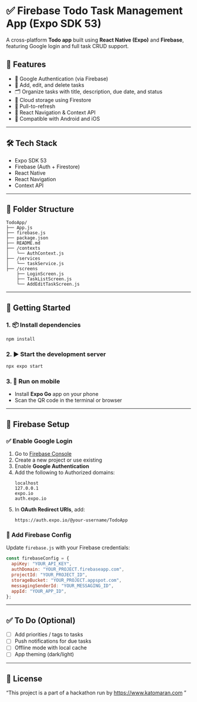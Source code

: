 # ✅ Firebase Todo Task Management App (Expo SDK 53)

A cross-platform **Todo app** built using **React Native (Expo)** and **Firebase**, featuring Google login and full task CRUD support.

## 🚀 Features

- 🔐 Google Authentication (via Firebase)
- 📝 Add, edit, and delete tasks
- 🗂 Organize tasks with title, description, due date, and status
- 💾 Cloud storage using Firestore
- 🔄 Pull-to-refresh
- 🧭 React Navigation & Context API
- 📱 Compatible with Android and iOS

---

## 🛠️ Tech Stack

- Expo SDK 53
- Firebase (Auth + Firestore)
- React Native
- React Navigation
- Context API

---

## 📂 Folder Structure

```
TodoApp/
├── App.js
├── firebase.js
├── package.json
├── README.md
├── /contexts
│   └── AuthContext.js
├── /services
│   └── taskService.js
├── /screens
    ├── LoginScreen.js
    ├── TaskListScreen.js
    └── AddEditTaskScreen.js
```

---

## 🧪 Getting Started

### 1. 📦 Install dependencies

```bash
npm install
```

### 2. ▶️ Start the development server

```bash
npx expo start
```

### 3. 📲 Run on mobile

- Install **Expo Go** app on your phone
- Scan the QR code in the terminal or browser

---

## 🔧 Firebase Setup

### ✅ Enable Google Login

1. Go to [Firebase Console](https://console.firebase.google.com/)
2. Create a new project or use existing
3. Enable **Google Authentication**
4. Add the following to Authorized domains:
   ```
   localhost
   127.0.0.1
   expo.io
   auth.expo.io
   ```
5. In **OAuth Redirect URIs**, add:
   ```
   https://auth.expo.io/@your-username/TodoApp
   ```

### 🔑 Add Firebase Config

Update `firebase.js` with your Firebase credentials:

```js
const firebaseConfig = {
  apiKey: "YOUR_API_KEY",
  authDomain: "YOUR_PROJECT.firebaseapp.com",
  projectId: "YOUR_PROJECT_ID",
  storageBucket: "YOUR_PROJECT.appspot.com",
  messagingSenderId: "YOUR_MESSAGING_ID",
  appId: "YOUR_APP_ID",
};
```

---


## ✅ To Do (Optional)

- [ ] Add priorities / tags to tasks
- [ ] Push notifications for due tasks
- [ ] Offline mode with local cache
- [ ] App theming (dark/light)

---

## 📄 License

“This project is a part of a hackathon run by 
https://www.katomaran.com ” 


